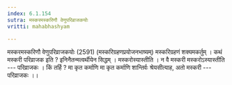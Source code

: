 ```yaml
---
index: 6.1.154
sutra: मस्करमस्करिणौ वेणुपरिव्राजकयोः
vritti: mahabhashyam

---
```

 मस्करमस्करिणौ वेणुपरिव्राजकयोः (2591) (मस्करिग्रहणप्रयोजनभाष्यम्) मस्करिग्रहणं शक्यमकर्तुम् । कथं मस्करी परिव्राजक इति ? इनिनैतन्मत्वर्थीयेन सिद्धम् । मस्करोस्यास्तीति । न वै मस्करी मस्करोऽस्यास्तीति --- परिव्राजकः । किं तर्हि ? मा कृत कर्माणि मा कृत कर्माणि शान्तिर्वः श्रेयसीत्याह, अतो मस्करी --- परिव्राजकः ।। 
